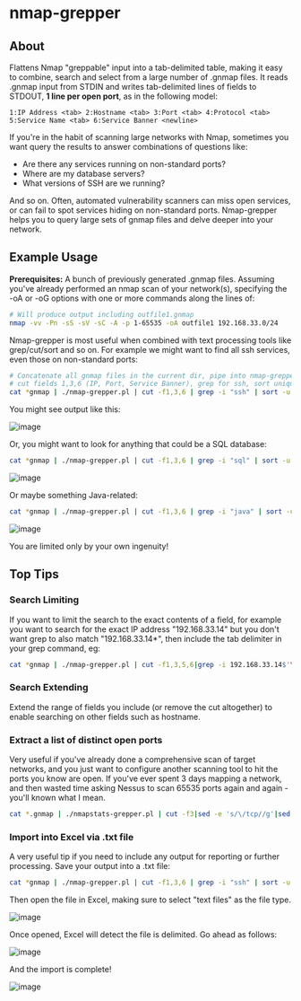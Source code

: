 # nmap-grepper

## About
Flattens Nmap "greppable" input into a tab-delimited table, making it easy to combine, search and select from a large number of .gnmap files. It reads .gnmap input from STDIN and writes tab-delimited lines of fields to STDOUT, __1 line per open port__, as in the following model:

```1:IP Address <tab> 2:Hostname <tab> 3:Port <tab> 4:Protocol <tab> 5:Service Name <tab> 6:Service Banner <newline>```

If you're in the habit of scanning large networks with Nmap, sometimes you want query the results to answer combinations of questions like:
* Are there any services running on non-standard ports?
* Where are my database servers?
* What versions of SSH are we running?

And so on. Often, automated vulnerability scanners can miss open services, or can fail to spot services hiding on non-standard ports. Nmap-grepper helps you to query large sets of gnmap files and delve deeper into your network.

## Example Usage
__Prerequisites:__ A bunch of previously generated .gnmap files. Assuming you've already performed an nmap scan of your network(s), specifying the -oA or -oG options with one or more commands along the lines of:

```bash
# Will produce output including outfile1.gnmap
nmap -vv -Pn -sS -sV -sC -A -p 1-65535 -oA outfile1 192.168.33.0/24 
```

Nmap-grepper is most useful when combined with text processing tools like grep/cut/sort and so on. For example we might want to find all ssh services, even those on non-standard ports:

```bash
# Concatenate all gnmap files in the current dir, pipe into nmap-grepper, 
# cut fields 1,3,6 (IP, Port, Service Banner), grep for ssh, sort uniquely
cat *gnmap | ./nmap-grepper.pl | cut -f1,3,6 | grep -i "ssh" | sort -u
```

You might see output like this:

![image](https://user-images.githubusercontent.com/108018363/208949466-5e6db22b-6565-44f5-a3dd-6187195abd5a.png)

Or, you might want to look for anything that could be a SQL database:

```bash
cat *gnmap | ./nmap-grepper.pl | cut -f1,3,6 | grep -i "sql" | sort -u
```

![image](https://user-images.githubusercontent.com/108018363/208955800-11863b28-aae3-4ded-9d50-6e4d32e2e8be.png)

Or maybe something Java-related:

```bash
cat *gnmap | ./nmap-grepper.pl | cut -f1,3,6 | grep -i "java" | sort -u
```

![image](https://user-images.githubusercontent.com/108018363/208956057-c79d1339-7ef6-4773-b941-fd49dcc80a1e.png)

You are limited only by your own ingenuity!

## Top Tips

### Search Limiting
If you want to limit the search to the exact contents of a field, for example you want to search for the exact IP address "192.168.33.14" but you don't want grep to also match "192.168.33.14*", then include the tab delimiter in your grep command, eg:

```bash     
cat *gnmap | ./nmap-grepper.pl | cut -f1,3,5,6|grep -i 192.168.33.14$'\t' | sort -u
```

### Search Extending 
Extend the range of fields you include (or remove the cut altogether) to enable searching on other fields such as hostname.

### Extract a list of distinct open ports
Very useful if you've already done a comprehensive scan of target networks, and you just want to configure another scanning tool to hit the ports you know are open. If you've ever spent 3 days mapping a network, and then wasted time asking Nessus to scan 65535 ports again and again - you'll known what I mean.

```bash
cat *.gnmap | ./nmapstats-grepper.pl | cut -f3|sed -e 's/\/tcp//g'|sed -e 's/\/udp//g'|sort -u|sed -e :a -e '$!N; s/\n/,/; ta'
```

### Import into Excel via .txt file 
A very useful tip if you need to include any output for reporting or further processing. Save your output into a .txt file:

```bash
cat *gnmap | ./nmap-grepper.pl | cut -f1,3,6 | grep -i "ssh" | sort -u > textfile.txt
```


Then open the file in Excel, making sure to select "text files" as the file type.

![image](https://user-images.githubusercontent.com/108018363/208962360-5bb9f3b8-c198-4208-9d8d-06de1e5e84e2.png) 


Once opened, Excel will detect the file is delimited. Go ahead as follows:

![image](https://user-images.githubusercontent.com/108018363/208962580-91252879-f440-4e13-ae70-a72838fc5ef9.png)


And the import is complete!

![image](https://user-images.githubusercontent.com/108018363/208962875-630f4224-35f7-4204-a3b5-dd7b80bde1db.png)















